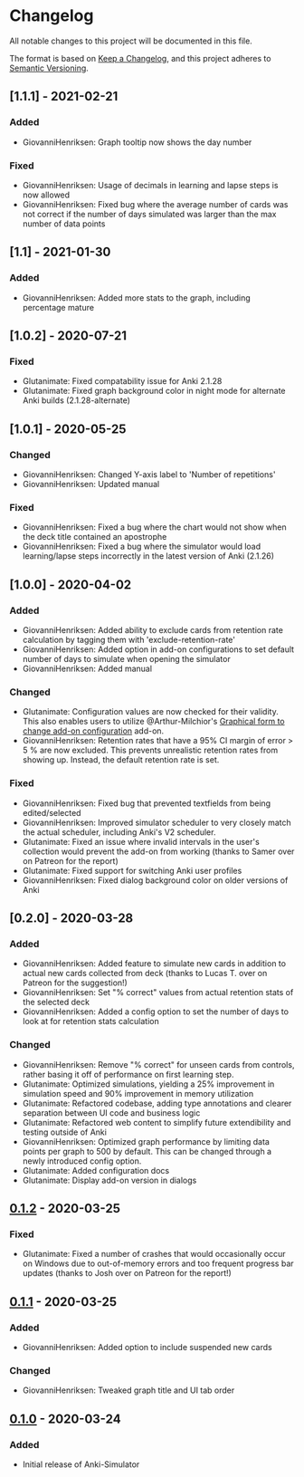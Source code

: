 # Changelog
All notable changes to this project will be documented in this file.

The format is based on [Keep a Changelog](https://keepachangelog.com/en/1.0.0/),
and this project adheres to [Semantic Versioning](https://semver.org/spec/v2.0.0.html).


## [1.1.1] - 2021-02-21

### Added
- GiovanniHenriksen: Graph tooltip now shows the day number

### Fixed
- GiovanniHenriksen: Usage of decimals in learning and lapse steps is now allowed
- GiovanniHenriksen: Fixed bug where the average number of cards was not correct if the number of days simulated was larger than the max number of data points

## [1.1] - 2021-01-30

### Added

- GiovanniHenriksen: Added more stats to the graph, including percentage mature

## [1.0.2] - 2020-07-21

### Fixed
- Glutanimate: Fixed compatability issue for Anki 2.1.28
- Glutanimate: Fixed graph background color in night mode for alternate Anki builds (2.1.28-alternate)

## [1.0.1] - 2020-05-25

### Changed
- GiovanniHenriksen: Changed Y-axis label to 'Number of repetitions'
- GiovanniHenriksen: Updated manual

### Fixed
- GiovanniHenriksen: Fixed a bug where the chart would not show when the deck title contained an apostrophe
- GiovanniHenriksen: Fixed a bug where the simulator would load learning/lapse steps incorrectly in the latest version of Anki (2.1.26)


## [1.0.0] - 2020-04-02

### Added

- GiovanniHenriksen: Added ability to exclude cards from retention rate calculation by tagging them with 'exclude-retention-rate'
- GiovanniHenriksen: Added option in add-on configurations to set default number of days to simulate when opening the simulator
- GiovanniHenriksen: Added manual

### Changed

- Glutanimate: Configuration values are now checked for their validity. This also enables users to utilize @Arthur-Milchior's [Graphical form to change add-on configuration](https://ankiweb.net/shared/info/1014777615) add-on.
- GiovanniHenriksen: Retention rates that have a 95% CI margin of error > 5 % are now excluded. This prevents unrealistic retention rates from showing up. Instead, the default retention rate is set. 

### Fixed

- GiovanniHenriksen: Fixed bug that prevented textfields from being edited/selected
- GiovanniHenriksen: Improved simulator scheduler to very closely match the actual scheduler, including Anki's V2 scheduler.
- Glutanimate: Fixed an issue where invalid intervals in the user's collection would prevent the add-on from working (thanks to Samer over on Patreon for the report)
- Glutanimate: Fixed support for switching Anki user profiles
- GiovanniHenriksen: Fixed dialog background color on older versions of Anki


## [0.2.0] - 2020-03-28

### Added

- GiovanniHenriksen: Added feature to simulate new cards in addition to actual new cards collected from deck (thanks to Lucas T. over on Patreon for the suggestion!)
- GiovanniHenriksen: Set "% correct" values from actual retention stats of the selected deck
- GiovanniHenriksen: Added a config option to set the number of days to look at for retention stats calculation

### Changed

- GiovanniHenriksen: Remove "% correct" for unseen cards from controls, rather basing it off of performance on first learning step.
- Glutanimate: Optimized simulations, yielding a 25% improvement in simulation speed and 90% improvement in memory utilization
- Glutanimate: Refactored codebase, adding type annotations and clearer separation between UI code and business logic
- Glutanimate: Refactored web content to simplify future extendibility and testing outside of Anki
- GiovanniHenriksen: Optimized graph performance by limiting data points per graph to 500 by default. This can be changed through a newly introduced config option.
- Glutanimate: Added configuration docs
- Glutanimate: Display add-on version in dialogs

## [0.1.2] - 2020-03-25

### Fixed

- Glutanimate: Fixed a number of crashes that would occasionally occur on Windows due to out-of-memory errors and too frequent progress bar updates (thanks to Josh over on Patreon for the report!)

## [0.1.1] - 2020-03-25

### Added

- GiovanniHenriksen: Added option to include suspended new cards

### Changed

- GiovanniHenriksen: Tweaked graph title and UI tab order

## [0.1.0] - 2020-03-24

### Added

- Initial release of Anki-Simulator

[Unreleased]: https://github.com/olivierlacan/keep-a-changelog/compare/v0.2.0...HEAD
[Unreleased]: https://github.com/olivierlacan/keep-a-changelog/compare/v0.2.0...v0.1.2
[0.1.2]: https://github.com/olivierlacan/keep-a-changelog/compare/v0.1.2...v0.1.1
[0.1.1]: https://github.com/olivierlacan/keep-a-changelog/compare/v0.1.0...v0.1.1
[0.1.0]: https://github.com/olivierlacan/keep-a-changelog/releases/tag/v0.1.0
